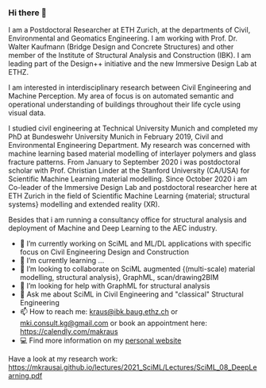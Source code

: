 ### Hi there 👋

I am a Postdoctoral Researcher at ETH Zurich, at the departments of Civil, Environmental and Geomatics Engineering. I am working with Prof. Dr. Walter Kaufmann (Bridge Design and Concrete Structures) and other member of the Institute of Structural Analysis and Construction (IBK). I am leading part of the Design++ initiative and the new Immersive Design Lab at ETHZ.

I am interested in interdisciplinary research between Civil Engineering and Machine Perception. My area of focus is on automated semantic and operational understanding of buildings throughout their life cycle using visual data.

I studied civil engineering at Technical University Munich and completed my PhD at Bundeswehr University Munich in February 2019, Civil and Environmental Engineering Department. My research was concerned with machine learning based material modelling of interlayer polymers and glass fracture patterns. From January to September 2020 i was postdoctoral scholar with Prof. Christian Linder at the Stanford University (CA/USA) for Scientific Machine Learning material modelling. Since October 2020 i am Co-leader of the Immersive Design Lab and postdoctoral researcher here at ETH Zurich in the field of Scientific Machine Learning {material; structural systems} modelling and extended reality (XR).

Besides that i am running a consultancy office for structural analysis and deployment of Machine and Deep Learning to the AEC industry.


- 🔭 I’m currently working on SciML and ML/DL applications with specific focus on Civil Engineering Design and Construction
- 🌱 I’m currently learning ...
- 👯 I’m looking to collaborate on SciML augmented {(multi-scale) material modelling, structural analysis}, GraphML, scan/drawing2BIM
- 🤔 I’m looking for help with GraphML for structural analysis
- 💬 Ask me about SciML in Civil Engineering and "classical" Structural Engineering
- 📫 How to reach me: kraus@ibk.baug.ethz.ch   or   mki.consult.kg@gmail.com    or book an appointment here: https://calendly.com/makraus
- 💻 Find more information on my [personal website](https://mkrausai.com)

Have a look at my research work: https://mkrausai.github.io/lectures/2021_SciML/Lectures/SciML_08_DeepLearning.pdf

<!--
**mkrausAi/mkrausAI** is a ✨ _special_ ✨ repository because its `README.md` (this file) appears on your GitHub profile.

Here are some ideas to get you started:

- ⚡ Fun fact: ...
-->
